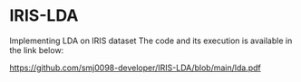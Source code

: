 # IRIS-LDA
Implementing LDA on IRIS dataset
The code and its execution is available in the link below:

https://github.com/smj0098-developer/IRIS-LDA/blob/main/lda.pdf
